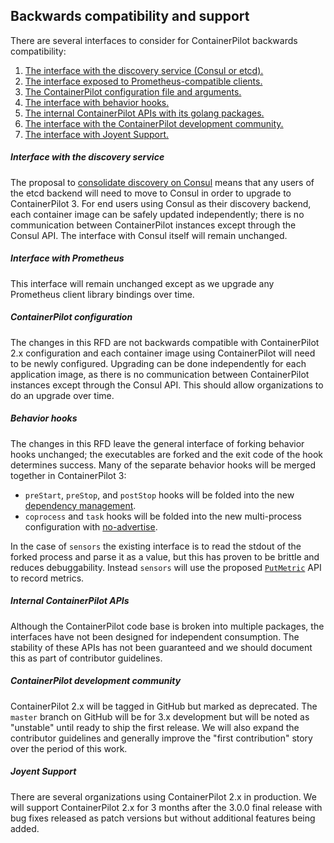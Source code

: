 ## Backwards compatibility and support

There are several interfaces to consider for ContainerPilot backwards compatibility:

1. [The interface with the discovery service (Consul or etcd).](#interface-with-the-discovery-service)
2. [The interface exposed to Prometheus-compatible clients.](#interface-with-prometheus)
3. [The ContainerPilot configuration file and arguments.](#containerpilot-configuration)
4. [The interface with behavior hooks.](#behavior-hooks)
5. [The internal ContainerPilot APIs with its golang packages.](#internal-containerpilot-apis)
6. [The interface with the ContainerPilot development community.](#containerpilot-development-community)
7. [The interface with Joyent Support.](#joyent-support)


##### Interface with the discovery service

The proposal to [consolidate discovery on Consul](consul.md) means that any users of the etcd backend will need to move to Consul in order to upgrade to ContainerPilot 3. For end users using Consul as their discovery backend, each container image can be safely updated independently; there is no communication between ContainerPilot instances except through the Consul API. The interface with Consul itself will remain unchanged.

##### Interface with Prometheus

This interface will remain unchanged except as we upgrade any Prometheus client library bindings over time.

##### ContainerPilot configuration

The changes in this RFD are not backwards compatible with ContainerPilot 2.x configuration and each container image using ContainerPilot will need to be newly configured. Upgrading can be done independently for each application image, as there is no communication between ContainerPilot instances except through the Consul API. This should allow organizations to do an upgrade over time.

##### Behavior hooks

The changes in this RFD leave the general interface of forking behavior hooks unchanged; the executables are forked and the exit code of the hook determines success. Many of the separate behavior hooks will be merged together in ContainerPilot 3:

- `preStart`, `preStop`, and `postStop` hooks will be folded into the new [dependency management](multiprocess.md#dependency-management).
- `coprocess` and `task` hooks will be folded into the new multi-process configuration with [no-advertise](multiprocess.md#no-advertise).

In the case of `sensors` the existing interface is to read the stdout of the forked process and parse it as a value, but this has proven to be brittle and reduces debuggability. Instead `sensors` will use the proposed [`PutMetric`](mariposa.md#putmetric-post-v3metric) API to record metrics.

##### Internal ContainerPilot APIs

Although the ContainerPilot code base is broken into multiple packages, the interfaces have not been designed for independent consumption. The stability of these APIs has not been guaranteed and we should document this as part of contributor guidelines.


##### ContainerPilot development community

ContainerPilot 2.x will be tagged in GitHub but marked as deprecated. The `master` branch on GitHub will be for 3.x development but will be noted as "unstable" until ready to ship the first release. We will also expand the contributor guidelines and generally improve the "first contribution" story over the period of this work.


##### Joyent Support

There are several organizations using ContainerPilot 2.x in production. We will support ContainerPilot 2.x for 3 months after the 3.0.0 final release with bug fixes released as patch versions but without additional features being added.
